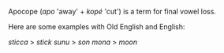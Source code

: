 Apocope (*apo* 'away' + *kopé* 'cut') is a term for final vowel loss.

Here are some examples with Old English and English:

*sticca* > *stick*
*sunu* > *son*
*mona* > *moon*



